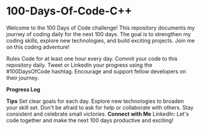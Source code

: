 # 100-Days-Of-Code-C++
Welcome to the 100 Days of Code challenge! This repository documents my journey of coding daily for the next 100 days. The goal is to strengthen my coding skills, explore new technologies, and build exciting projects. Join me on this coding adventure!

Rules
Code for at least one hour every day.
Commit your code to this repository daily.
Tweet or LinkedIn your progress using the #100DaysOfCode hashtag.
Encourage and support fellow developers on their journey.

**Progress Log**



**Tips**
Set clear goals for each day.
Explore new technologies to broaden your skill set.
Don't be afraid to ask for help or collaborate with others.
Stay consistent and celebrate small victories.
**Connect with Me**
LinkedIn: 
Let's code together and make the next 100 days productive and exciting!
